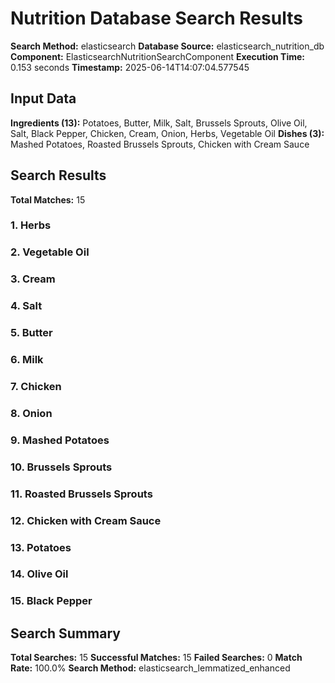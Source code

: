 # Nutrition Database Search Results

**Search Method:** elasticsearch
**Database Source:** elasticsearch_nutrition_db
**Component:** ElasticsearchNutritionSearchComponent
**Execution Time:** 0.153 seconds
**Timestamp:** 2025-06-14T14:07:04.577545

## Input Data
**Ingredients (13):** Potatoes, Butter, Milk, Salt, Brussels Sprouts, Olive Oil, Salt, Black Pepper, Chicken, Cream, Onion, Herbs, Vegetable Oil
**Dishes (3):** Mashed Potatoes, Roasted Brussels Sprouts, Chicken with Cream Sauce

## Search Results
**Total Matches:** 15

### 1. Herbs

### 2. Vegetable Oil

### 3. Cream

### 4. Salt

### 5. Butter

### 6. Milk

### 7. Chicken

### 8. Onion

### 9. Mashed Potatoes

### 10. Brussels Sprouts

### 11. Roasted Brussels Sprouts

### 12. Chicken with Cream Sauce

### 13. Potatoes

### 14. Olive Oil

### 15. Black Pepper

## Search Summary
**Total Searches:** 15
**Successful Matches:** 15
**Failed Searches:** 0
**Match Rate:** 100.0%
**Search Method:** elasticsearch_lemmatized_enhanced
